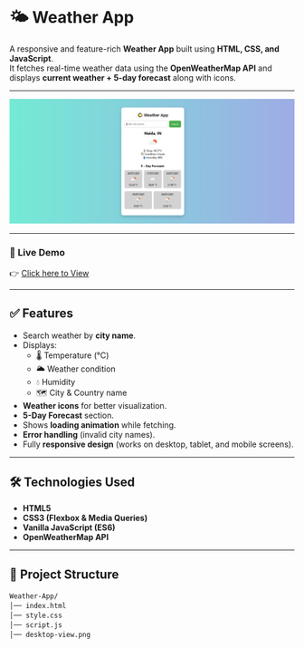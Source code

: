 # 🌤️ Weather App

A responsive and feature-rich **Weather App** built using **HTML, CSS, and JavaScript**.  
It fetches real-time weather data using the **OpenWeatherMap API** and displays **current weather + 5-day forecast** along with icons.

---
![Preview Screenshot](desktop-view.png)

---

### 🔗 Live Demo

👉 [Click here to View](https://suru190.github.io/Weather-App/)

---

## ✅ Features
- Search weather by **city name**.
- Displays:
  - 🌡️ Temperature (°C)
  - 🌥️ Weather condition
  - 💧 Humidity
  - 🗺️ City & Country name
- **Weather icons** for better visualization.
- **5-Day Forecast** section.
- Shows **loading animation** while fetching.
- **Error handling** (invalid city names).
- Fully **responsive design** (works on desktop, tablet, and mobile screens).

---

## 🛠️ Technologies Used
- **HTML5**
- **CSS3 (Flexbox & Media Queries)**
- **Vanilla JavaScript (ES6)**
- **OpenWeatherMap API**

---

## 📂 Project Structure

```bash
Weather-App/
│── index.html
│── style.css
│── script.js
│── desktop-view.png
